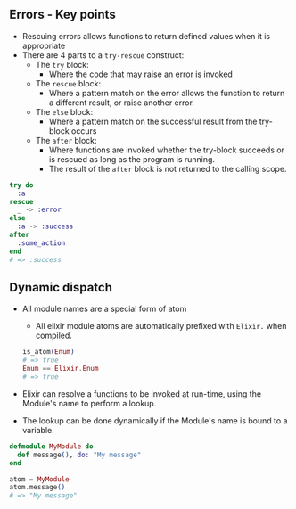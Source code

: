 ## Errors - Key points

- Rescuing errors allows functions to return defined values when it is appropriate
- There are 4 parts to a `try-rescue` construct:
  - The `try` block:
    - Where the code that may raise an error is invoked
  - The `rescue` block:
    - Where a pattern match on the error allows the function to return a different result, or raise another error.
  - The `else` block:
    - Where a pattern match on the successful result from the try-block occurs
  - The `after` block:
    - Where functions are invoked whether the try-block succeeds or is rescued as long as the program is running.
    - The result of the `after` block is not returned to the calling scope.

```elixir
try do
  :a
rescue
  _ -> :error
else
  :a -> :success
after
  :some_action
end
# => :success
```

## Dynamic dispatch

- All module names are a special form of atom

  - All elixir module atoms are automatically prefixed with `Elixir.` when compiled.

  ```elixir
  is_atom(Enum)
  # => true
  Enum == Elixir.Enum
  # => true
  ```

- Elixir can resolve a functions to be invoked at run-time, using the Module's name to perform a lookup.
- The lookup can be done dynamically if the Module's name is bound to a variable.

```elixir
defmodule MyModule do
  def message(), do: "My message"
end

atom = MyModule
atom.message()
# => "My message"
```
